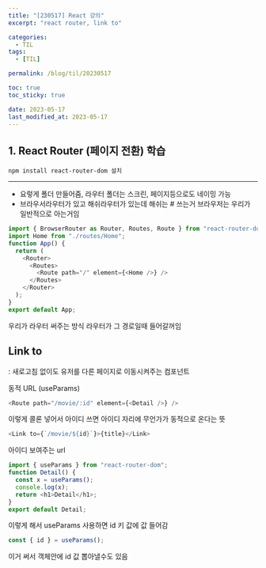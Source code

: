 ```yaml
---
title: "[230517] React 강의"
excerpt: "react router, link to"

categories:
  - TIL
tags:
  - [TIL]

permalink: /blog/til/20230517

toc: true
toc_sticky: true

date: 2023-05-17
last_modified_at: 2023-05-17
---
```


## 1. React Router (페이지 전환) 학습

```
npm install react-router-dom 설치
```

---

- 요렇게 폴더 만들어줌, 라우터 폴더는 스크린, 페이지등으로도 네이밍 가능
- 브라우서라우터가 있고 해쉬라우터가 있는데 해쉬는 # 쓰는거 브라우저는 우리가 일반적으로 아는거임

```javascript
import { BrowserRouter as Router, Routes, Route } from "react-router-dom";
import Home from "./routes/Home";
function App() {
  return (
    <Router>
      <Routes>
        <Route path="/" element={<Home />} />
      </Routes>
    </Router>
  );
}
export default App;
```

우리가 라우터 써주는 방식
라우터가 그 경로일때 들어갈꺼임

## Link to

: 새로고침 없이도 유저를 다른 페이지로 이동시켜주는 컴포넌트

동적 URL (useParams)

```javascript
<Route path="/movie/:id" element={<Detail />} />
```

이렇게 콜론 넣어서 아이디 쓰면 아이디 자리에 무언가가 동적으로 온다는 뜻

```javascript
<Link to={`/movie/${id}`}>{title}</Link>
```

아이디 보여주는 url

```javascript
import { useParams } from "react-router-dom";
function Detail() {
  const x = useParams();
  console.log(x);
  return <h1>Detail</h1>;
}
export default Detail;
```

이렇게 해서 useParams 사용하면 id 키 값에 값 들어감

```javascript
const { id } = useParams();
```

이거 써서 객체안에 id 값 뽑아낼수도 있음
